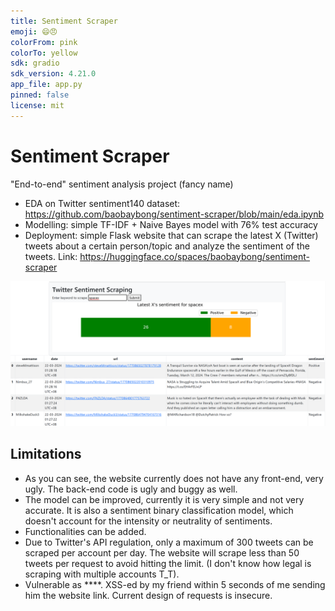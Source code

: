 ```yaml
---
title: Sentiment Scraper
emoji: 😄😠
colorFrom: pink
colorTo: yellow
sdk: gradio
sdk_version: 4.21.0
app_file: app.py
pinned: false
license: mit
---
```


# Sentiment Scraper

"End-to-end" sentiment analysis project (fancy name)

- EDA on Twitter sentiment140 dataset: https://github.com/baobaybong/sentiment-scraper/blob/main/eda.ipynb
- Modelling: simple TF-IDF + Naive Bayes model with 76% test accuracy
- Deployment: simple Flask website that can scrape the latest X (Twitter) tweets about a certain person/topic and analyze the sentiment of the tweets. Link: https://huggingface.co/spaces/baobaybong/sentiment-scraper

![demo](static/images/demo.png)

## Limitations
- As you can see, the website currently does not have any front-end, very ugly. The back-end code is ugly and buggy as well.
- The model can be improved, currently it is very simple and not very accurate. It is also a sentiment binary classification model, which doesn't account for the intensity or neutrality of sentiments.
- Functionalities can be added. 
- Due to Twitter's API regulation, only a maximum of 300 tweets can be scraped per account per day. The website will scrape less than 50 tweets per request to avoid hitting the limit. (I don't know how legal is scraping with multiple accounts T_T).
- Vulnerable as ****. XSS-ed by my friend within 5 seconds of me sending him the website link. Current design of requests is insecure.